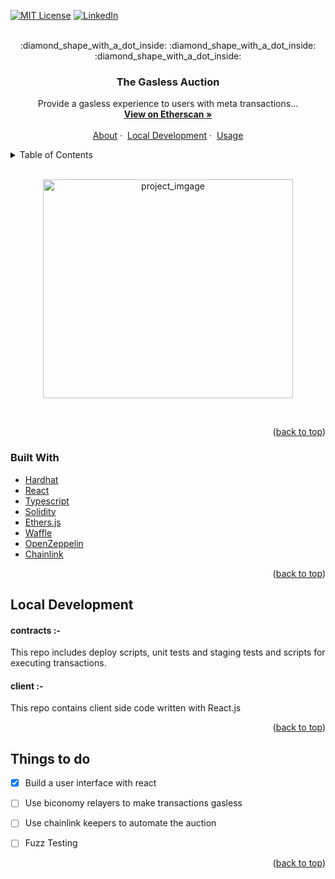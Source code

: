 <div id="top"></div>

<!-- From https://github.com/othneildrew/Best-README-Template -->

[![MIT License][license-shield]][license-url]
[![LinkedIn][linkedin-shield]][linkedin-url]

<!-- PROJECT LOGO -->
<br />
<div align="center">
<!--   <a href="#">
    <img src="https://github.com/othneildrew/Best-README-Template/blob/master/images/logo.png?raw=true" alt="Logo" width="80" height="80">
  </a> -->
  :diamond_shape_with_a_dot_inside: :diamond_shape_with_a_dot_inside: :diamond_shape_with_a_dot_inside:

  <h3 align="center">The Gasless Auction</h3>
  <p align="center">
    Provide a gasless experience to users with meta transactions...  
    <br />
    <a href="https://rinkeby.etherscan.io/address/0x47410f30162fe970a50f07ffd9abf240f44f0812#readContract"><strong>View on Etherscan »</strong></a>
    <br />
    <br />
    <a href="#about-the-project">About</a>
    ·&nbsp;
    <a href="#local-development">Local Development</a>
    ·&nbsp;
    <a href="#usage">Usage</a>
  </p>
</div>



<!-- TABLE OF CONTENTS -->
<details>
  <summary>Table of Contents</summary>
  <ol>
    <li>
      <a href="#built-with">About the Project</a>
      <ul>
        <li><a href="#built-with">Built With</a></li>
      </ul>
    </li>
    <li>
      <a href="#local-development">Local Development</a>
    </li>
    <li><a href="#things-to-do">Things to do</a></li>
  </ol>
</details>



<!-- ABOUT THE PROJECT -->

</br>
<p align="center">
  <img src="https://cdn.pixabay.com/photo/2014/04/03/10/45/hammer-311343_960_720.png" alt="project_imgage" width="400" height="350" style="object-fit:contain;">
</p>
</br>

<p align="right">(<a href="#top">back to top</a>)</p>



### Built With

* [Hardhat](https://hardhat.org/)
* [React](https://reactjs.org/docs/getting-started.html)
* [Typescript](https://www.typescriptlang.org/)
* [Solidity](https://docs.soliditylang.org/en/v0.8.14/)
* [Ethers.js](https://docs.ethers.io/v5/)
* [Waffle](https://ethereum-waffle.readthedocs.io/en/latest/index.html)
* [OpenZeppelin](https://docs.openzeppelin.com/)
* [Chainlink](https://docs.chain.link/)

<p align="right">(<a href="#top">back to top</a>)</p>




<!-- LOCAL DEVELOPMENT -->
## Local Development

#### contracts :-
This repo includes deploy scripts, unit tests and staging tests and scripts for executing transactions.

#### client :-
This repo contains client side code written with React.js
</br>

<p align="right">(<a href="#top">back to top</a>)</p>


<!-- ROADMAP -->
## Things to do

- [x] Build a user interface with react
- [ ] Use biconomy relayers to make transactions gasless
- [ ] Use chainlink keepers to automate the auction
- [ ] Fuzz Testing


<p align="right">(<a href="#top">back to top</a>)</p>



<!-- MARKDOWN LINKS & IMAGES -->
<!-- https://www.markdownguide.org/basic-syntax/#reference-style-links -->
[license-shield]: https://img.shields.io/github/license/othneildrew/Best-README-Template.svg?style=for-the-badge
[license-url]: #
[linkedin-shield]: https://img.shields.io/badge/-LinkedIn-black.svg?style=for-the-badge&logo=linkedin&colorB=555
[linkedin-url]: https://www.linkedin.com/in/akalanka-pathirage/
